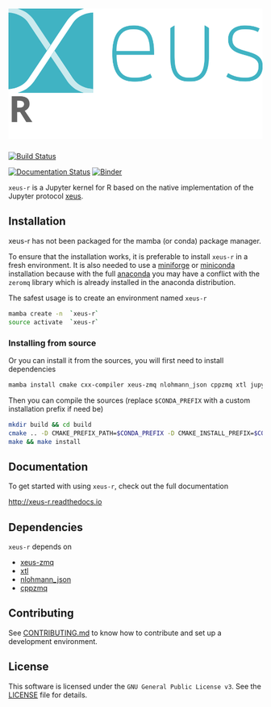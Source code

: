 # ![xeus-r](docs/source/xeus-logo.svg)

[![Build Status](https://github.com/romainfrancois/xeus-r/actions/workflows/main.yml/badge.svg)](https://github.com/romainfrancois/xeus-r/actions/workflows/main.yml)

[![Documentation Status](http://readthedocs.org/projects/xeus-r/badge/?version=latest)](https://xeus-rreadthedocs.io/en/latest/?badge=latest)
[![Binder](https://mybinder.org/badge_logo.svg)](https://mybinder.org/v2/gh/romainfrancois/xeus-r/main?urlpath=/lab/tree/notebooks/xeus-r.ipynb)

`xeus-r` is a Jupyter kernel for R based on the native implementation of the
Jupyter protocol [xeus](https://github.com/jupyter-xeus/xeus).

## Installation

xeus-r has not been packaged for the mamba (or conda) package manager.

To ensure that the installation works, it is preferable to install `xeus-r` in a
fresh environment. It is also needed to use a
[miniforge](https://github.com/conda-forge/miniforge#mambaforge) or
[miniconda](https://conda.io/miniconda.html) installation because with the full
[anaconda](https://www.anaconda.com/) you may have a conflict with the `zeromq` library
which is already installed in the anaconda distribution.

The safest usage is to create an environment named `xeus-r`

```bash
mamba create -n  `xeus-r`
source activate  `xeus-r`
```

<!-- ### Installing from conda-forge

Then you can install in this environment `xeus-r` and its dependencies

```bash
mamba install`xeus-r` notebook -c conda-forge
``` -->

### Installing from source

Or you can install it from the sources, you will first need to install dependencies

```bash
mamba install cmake cxx-compiler xeus-zmq nlohmann_json cppzmq xtl jupyterlab -c conda-forge
```

Then you can compile the sources (replace `$CONDA_PREFIX` with a custom installation
prefix if need be)

```bash
mkdir build && cd build
cmake .. -D CMAKE_PREFIX_PATH=$CONDA_PREFIX -D CMAKE_INSTALL_PREFIX=$CONDA_PREFIX -D CMAKE_INSTALL_LIBDIR=lib
make && make install
```

<!-- ## Trying it online

To try out xeus-r interactively in your web browser, just click on the binder link:
(Once Conda Package is Ready)

[![Binder](binder-logo.svg)](https://mybinder.org/v2/gh/romainfrancois/xeus-r/main?urlpath=/lab/tree/notebooks/xeus-r.ipynb) -->



## Documentation

To get started with using `xeus-r`, check out the full documentation

http://xeus-r.readthedocs.io


## Dependencies

`xeus-r` depends on

- [xeus-zmq](https://github.com/jupyter-xeus/xeus-zmq)
- [xtl](https://github.com/xtensor-stack/xtl)
- [nlohmann_json](https://github.com/nlohmann/json)
- [cppzmq](https://github.com/zeromq/cppzmq)

## Contributing

See [CONTRIBUTING.md](./CONTRIBUTING.md) to know how to contribute and set up a
development environment.

## License

This software is licensed under the `GNU General Public License v3`. See the [LICENSE](LICENSE)
file for details.
